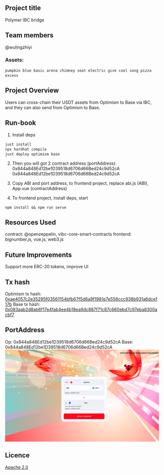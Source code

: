 ## Project title
Polymer IBC bridge

## Team members
@wulingzhiyi

### Assets: 
```
pumpkin blue basic arena chimney seat electric give cool song pizza excess
```

## Project Overview
Users can cross-chain their USDT assets from Optimism to Base via IBC, and they can also send from Optimism to Base.

## Run-book
1. Install deps
```
just install
npx hardhat compile
just deploy optimism base
```
2. Then you will got 2 contract address (portAddress): 0x844a848Ed12be1D39518d6706d66Bed24c9d52cA 0x844a848Ed12be1D39518d6706d66Bed24c9d52cA

3. Copy ABI and port address, to frontend project, replace abi.js (ABI), App.vue (contractAddress)
4. To frontend project, install deps, start
```
npm install && npm run serve
```
## Resources Used
contract:   @openzeppelin, vibc-core-smart-contracts
frontend:   bignumber.js, vue.js, web3.js

## Future Improvements
Support more ERC-20 tokens, improve UI

## Tx hash
Optimism tx hash: [0xae4057c2e35295f03561154bfb67f5d6a9f1981e7e556ccc938b931a6dce117b](https://optimism-sepolia.blockscout.com/tx/0xae4057c2e35295f03561154bfb67f5d6a9f1981e7e556ccc938b931a6dce117b?tab=index)
Base tx hash: [0x083aab2d8ab6f17e4fab4ee4b18ea9dc887f71c87c660ebd7c97eba8300acbf7](https://base-sepolia.blockscout.com/tx/0x083aab2d8ab6f17e4fab4ee4b18ea9dc887f71c87c660ebd7c97eba8300acbf7?tab=index)


## PortAddress
Op: 0x844a848Ed12be1D39518d6706d66Bed24c9d52cA
Base: 0x844a848Ed12be1D39518d6706d66Bed24c9d52cA
![alt text](image.png)


## Licence
[Apache 2.0](LICENSE)


